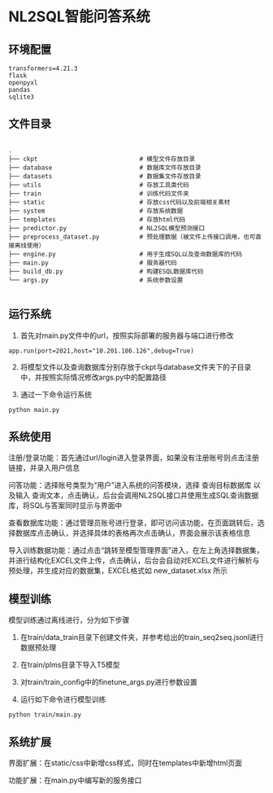 # NL2SQL智能问答系统

## 环境配置
```
transformers=4.21.3
flask
openpyxl
pandas
sqlite3
```

## 文件目录
```

.
├── ckpt                            # 模型文件存放目录
├── database                        # 数据库文件存放目录
├── datasets                        # 数据集文件存放目录
├── utils                           # 存放工具类代码
├── train                           # 训练代码文件夹
├── static                          # 存放css代码以及前端相关素材
├── system                          # 存放系统数据
├── templates                       # 存放html代码
├── predictor.py                    # NL2SQL模型预测接口
├── preprocess_dataset.py           # 预处理数据（被文件上传接口调用，也可直接离线使用）
├── engine.py                       # 用于生成SQL以及查询数据库的代码
├── main.py                         # 服务器代码
├── build_db.py                     # 构建ESQL数据库代码
└── args.py                         # 系统参数设置


```

## 运行系统

1. 首先对main.py文件中的url，按照实际部署的服务器与端口进行修改
```
app.run(port=2021,host="10.201.186.126",debug=True)
```

2. 将模型文件以及查询数据库分别存放于ckpt与database文件夹下的子目录中，并按照实际情况修改args.py中的配置路径

3. 通过一下命令运行系统
```
python main.py
```

## 系统使用

注册/登录功能：首先通过url/login进入登录界面，如果没有注册账号则点击注册链接，并录入用户信息

问答功能：选择账号类型为“用户”进入系统的问答模块，选择 查询目标数据库 以及输入 查询文本，点击确认，后台会调用NL2SQL接口并使用生成SQL查询数据库，将SQL与答案同时显示与界面中

查看数据库功能：通过管理员账号进行登录，即可访问该功能，在页面跳转后，选择数据库点击确认，并选择具体的表格再次点击确认，界面会展示该表格信息

导入训练数据功能：通过点击“跳转至模型管理界面”进入，在左上角选择数据集，并进行结构化EXCEL文件上传，点击确认，后台会自动对EXCEL文件进行解析与预处理，并生成对应的数据集，EXCEL格式如 new_dataset.xlsx 所示

## 模型训练

模型训练通过离线进行，分为如下步骤

1. 在train/data_train目录下创建文件夹，并参考给出的train_seq2seq.jsonl进行数据预处理

2. 在train/plms目录下导入T5模型

3. 对train/train_config中的finetune_args.py进行参数设置

4. 运行如下命令进行模型训练

```
python train/main.py
```

## 系统扩展

界面扩展：在static/css中新增css样式，同时在templates中新增html页面

功能扩展：在main.py中编写新的服务接口
